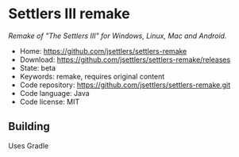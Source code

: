 # Settlers III remake

_Remake of "The Settlers III" for Windows, Linux, Mac and Android._

- Home: https://github.com/jsettlers/settlers-remake
- Download: https://github.com/jsettlers/settlers-remake/releases
- State: beta
- Keywords: remake, requires original content
- Code repository: https://github.com/jsettlers/settlers-remake.git
- Code language: Java
- Code license: MIT

## Building

Uses Gradle

